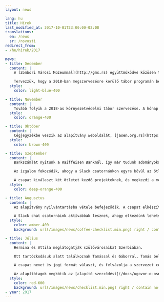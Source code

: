 ```yaml
---
layout: news

lang: hu
title: Hírek
last_modified_at: 2017-10-01T23:00:00-02:00
translations:
  en: /news
  sr: /novosti
redirect_from:
- /hu/hirek/2017

news:
- title: December
  content: |
    A [Zombori Városi Múzeummal](http://gms.rs) együttműködve közösen tervezünk kiépíteni egy játszóteret, közvetlenül a [Felső-Dunamellék Természetvédelmi Rezervátum](https://hu.wikipedia.org/wiki/Felső-Dunamellék_Természetvédelmi_Rezervátum) határán. A játszótéren a jövőben közösen szeretnénk környezetvédelemmel kapcsolatos programokat szervezni a gyerekek részére.

    Tervezzük, hogy a 2018-ban megszervezésre kerülő tábor programán belül az [Arcus Környezetvédő Egyesület](http://arcus.org.rs/hun/) tagjai részt vegyenek, mint előadók.
  style:
    color: light-blue-400

- title: November
  content: |
    Tovább folyik a 2018-as környezetvédelmi tábor szervezése. A hónap végére megérkeznek a bankszámlánkra az első adományok.
  style:
    color: orange-400

- title: Október
  content: |
    Cégjegyzékbe veszik az alapítvány weboldalát, [jasen.org.rs](https://jasen.org.rs/hu) és email címét: [info@jasen.org.rs](mailto:info@jasen.org.rs). A csapat az első nagy projekt, a 2018-as környezetvédelmi tábor szervezésével foglalatoskodik.
  style:
    color: brown-400

- title: Szeptember
  content: |
    Bankszámlát nyitunk a Raiffeisen Banknál, így már tudunk adományokat fogadni. Beadjuk az első adóbevallásunkat. A Benevity befejezi az átvilágítási folyamatot, és megfelelőnek nyilvánítja az alapítványt arra, hogy részt vegyen az adomány-programban.

    Az izgalom fokozódik, ahogy a Slack csatornánkon egyre bővül az ötleteink listája. Hermina megkezdi az alapítvány általános üzleti tervének a megszerkesztését. A weboldalunk tartalma fokozatosan bővül.

    A csapat kiválaszt két ötletet kezdő projekteknek, és megkezdi a megvalósítási tervek kidolgozását.
  style:
    color: deep-orange-400

- title: Augusztus
  content: |
    Az alapítvány nyilvántartásba vétele befejeződik. A csapat elkészíti a logót és a pecsétet, telepíti a honlap legelső verzióját, és elindítja a regisztrációs folyamatot a TechSoup és a Benevity portáljain. Könyvelői szerződést kötünk a Prima Nota-val.

    A Slack chat csatornáink aktívabbak lesznek, ahogy elkezdünk lehetséges projektekről tárgyalni.
  style:
    color: amber-400
    background: url(/images/news/coffee-checklist.min.png) right / contain no-repeat

- title: Július
  content: |
    Hermina és Attila meglátogatják szülővárosaikat Szerbiában.

    Ott tartózkodásuk alatt találkoznak Tamással és Gáborral. Tamás beleegyezik abba, hogy ügyintézője és jogi képviselője legyen az alapítványnak. Gábor csatlakozik az igazgatói tanács harmadik tagjaként.

    A csapat nevet és jogi formát választ, és felvázolja a szervezet céljait és potenciális tevékenységeit.

    Az alapítótagok megkötik az [alapító szerződést](/docs/ugovor-o-osnivanju.pdf), megszerkesztik a [statútumot](/docs/statut.pdf) és a többi alapító okiratot, majd kérelmezik a cégjegyzékbe vételt.
  style:
    color: red-600
    background: url(/images/news/checklist.min.png) right / contain no-repeat
- year: 2017
---
```

